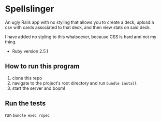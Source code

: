 # Spellslinger

An ugly Rails app with no styling that allows you to create a deck, upload a csv with cards associated to that deck, and then view stats on said deck.

I have added no styling to this whatsoever, because CSS is hard and not my thing.

* Ruby version 2.5.1

## How to run this program

1) clone this repo
2) navigate to the project's root directory and run `bundle install`
3) start the server and boom!

## Run the tests

run `bundle exec rspec`
